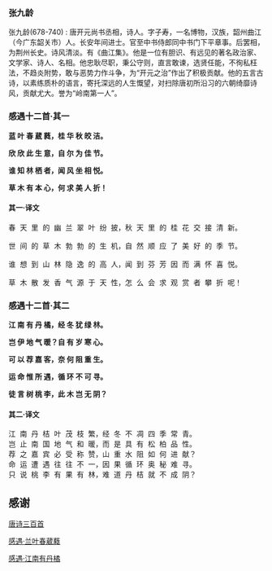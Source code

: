 ### 张九龄
张九龄(678-740) : 唐开元尚书丞相，诗人。字子寿，一名博物，汉族，韶州曲江（今广东韶关市）人。长安年间进士。官至中书侍郎同中书门下平章事。后罢相，为荆州长史。诗风清淡。有《曲江集》。他是一位有胆识、有远见的著名政治家、文学家、诗人、名相。他忠耿尽职，秉公守则，直言敢谏，选贤任能，不徇私枉法，不趋炎附势，敢与恶势力作斗争，为“开元之治”作出了积极贡献。他的五言古诗，以素练质朴的语言，寄托深远的人生慨望，对扫除唐初所沿习的六朝绮靡诗风，贡献尤大。誉为“岭南第一人”。


### 感遇十二首·其一

**蓝 叶 春 葳 蕤，桂 华 秋 皎 洁。**

**欣 欣 此 生 意，自 尔 为 佳 节。**

**谁 知 林 栖 者，闻 风 坐 相 悦。**

**草 木 有 本 心，何 求 美 人 折！**

#### 其一·译文

<pre>
春 天 里 的 幽 兰 翠 叶 纷 披，秋 天 里 的 桂 花 交 接 清 新。

世 间 的 草 木 勃 勃 的 生 机，自 然 顺 应 了 美 好 的 季 节。

谁 想 到 山 林 隐 逸 的 高 人，闻 到 芬 芳 因 而 满 怀 喜 悦。

草 木 散 发 香 气 源 于 天 性，怎 么 会 求 观 赏 者 攀 折 呢！
</pre>


### 感遇十二首·其二

**江 南 有 丹 橘，经 冬 犹 绿 林。**

**岂 伊 地 气 暖？自 有 岁 寒 心。**

**可 以 荐 嘉 客，奈 何 阻 重 生。**

**运 命 惟 所 遇，循 环 不 可 寻。**

**徒 言 树 桃 李，此 木 岂 无 阴？**

#### 其二·译文

<pre>
江 南 丹 桔 叶 茂 枝 繁，经 冬 不 凋 四 季 常 青。
岂 止 南 国 地 气 和 暖，而 是 具 有 松 柏 品 性。
荐 之 嘉 宾 必 受 称 赞，山 重 水 阻 如 何 进 献？
命 运 遭 遇 往 往 不 一，因 果 循 环 奥 秘 难 寻。
只 说 桃 李 有 果 有 林，难 道 丹 桔 就 不 成 阴？
</pre>



## 感谢

[唐诗三百首](https://zh.wikipedia.org/wiki/%E5%94%90%E8%AF%97%E4%B8%89%E7%99%BE%E9%A6%96)

[感遇·兰叶春葳蕤](https://so.gushiwen.org/shiwenv_d5419292d268.aspx)

[感遇·江南有丹橘](https://so.gushiwen.org/shiwenv_02ba8d3eabab.aspx)